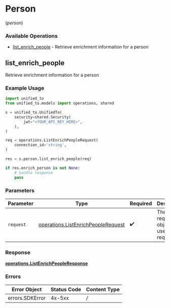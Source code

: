 # Person
(*person*)

### Available Operations

* [list_enrich_people](#list_enrich_people) - Retrieve enrichment information for a person

## list_enrich_people

Retrieve enrichment information for a person

### Example Usage

```python
import unified_to
from unified_to.models import operations, shared

s = unified_to.UnifiedTo(
    security=shared.Security(
        jwt="<YOUR_API_KEY_HERE>",
    ),
)

req = operations.ListEnrichPeopleRequest(
    connection_id='string',
)

res = s.person.list_enrich_people(req)

if res.enrich_person is not None:
    # handle response
    pass
```

### Parameters

| Parameter                                                                                | Type                                                                                     | Required                                                                                 | Description                                                                              |
| ---------------------------------------------------------------------------------------- | ---------------------------------------------------------------------------------------- | ---------------------------------------------------------------------------------------- | ---------------------------------------------------------------------------------------- |
| `request`                                                                                | [operations.ListEnrichPeopleRequest](../../models/operations/listenrichpeoplerequest.md) | :heavy_check_mark:                                                                       | The request object to use for the request.                                               |


### Response

**[operations.ListEnrichPeopleResponse](../../models/operations/listenrichpeopleresponse.md)**
### Errors

| Error Object    | Status Code     | Content Type    |
| --------------- | --------------- | --------------- |
| errors.SDKError | 4x-5xx          | */*             |
